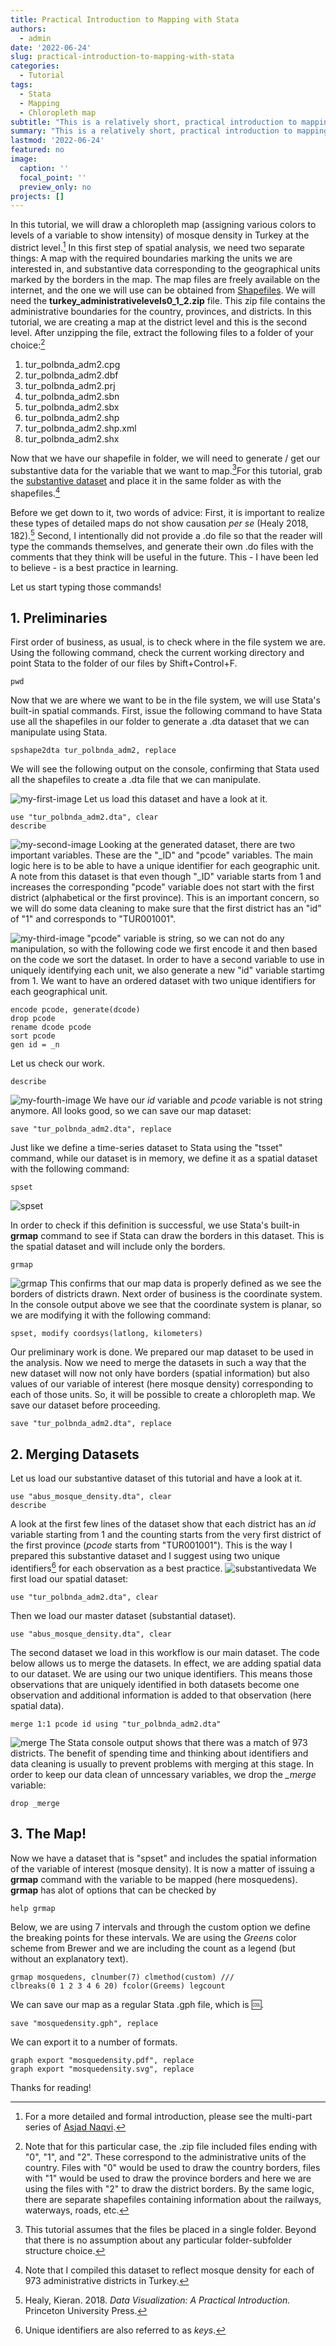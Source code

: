 ```yaml
---
title: Practical Introduction to Mapping with Stata
authors: 
  - admin
date: '2022-06-24'
slug: practical-introduction-to-mapping-with-stata
categories:
  - Tutorial
tags:
  - Stata
  - Mapping
  - Chloropleth map
subtitle: "This is a relatively short, practical introduction to mapping with Stata designed to get the newcomer started in no time and provide a quick refresher as needed." 
summary: "This is a relatively short, practical introduction to mapping with Stata designed to get the newcomer started in no time and provide a quick refresher as needed." 
lastmod: '2022-06-24'
featured: no
image:
  caption: ''
  focal_point: ''
  preview_only: no
projects: []
---
```


In this tutorial, we will draw a chloropleth map (assigning various colors to levels of a variable to show intensity) of mosque density in Turkey at the district level.[^1] In this first step of spatial analysis, we need two separate things: A map with the required boundaries marking the units we are interested in, and substantive data corresponding to the geographical units marked by the borders in the map. The map files are freely available on the internet, and the one we will use can be obtained from  [Shapefiles](https://data.humdata.org/dataset/turkey-administrative-boundaries-levels-0-1-2). We will need the **turkey_administrativelevels0_1_2.zip** file. This zip file contains the administrative boundaries for the country, provinces, and districts. In this tutorial, we are creating a map at the district level and this is the second level. After unzipping the file, extract the following files to a folder of your choice:[^2]

1. tur_polbnda_adm2.cpg
2. tur_polbnda_adm2.dbf
3. tur_polbnda_adm2.prj
4. tur_polbnda_adm2.sbn
5. tur_polbnda_adm2.sbx
6. tur_polbnda_adm2.shp
7. tur_polbnda_adm2.shp.xml
8. tur_polbnda_adm2.shx

Now that we have our shapefile in folder, we will need to generate / get our substantive data for the variable that we want to map.[^3]For this tutorial, grab the [substantive dataset](https://github.com/murabus/religion_data/blob/main/abus_mosque_density.dta) and place it in the same folder as with the shapefiles.[^4] 

Before we get down to it, two words of advice: First, it is important to realize these types of detailed maps do not show causation *per se* (Healy 2018, 182).[^5] Second, I intentionally did not provide a .do file so that the reader will type the commands themselves, and generate their own .do files with the comments that they think will be useful in the future. This - I have been led to believe - is a best practice in learning.

Let us start typing those commands!

## 1. Preliminaries

First order of business, as usual, is to check where in the file system we are. Using the following command, check the current working directory and point Stata to the folder of our files by Shift+Control+F. 

```
pwd
```
Now that we are where we want to be in the file system, we will use Stata's built-in spatial commands. First, issue the following command to have Stata use all the shapefiles in our folder to generate a .dta dataset that we can manipulate using Stata.

```
spshape2dta tur_polbnda_adm2, replace
```
We will see the following output on the console, confirming that Stata used all the shapefiles to create a .dta file that we can manipulate.

![my-first-image](image1.png)
Let us load this dataset and have a look at it. 
```
use "tur_polbnda_adm2.dta", clear
describe
```
![my-second-image](image2.png)
Looking at the generated dataset, there are two important variables. These are the "_ID" and "pcode" variables. The main logic here is to be able to have a unique identifier for each geographic unit. A note from this dataset is that even though "_ID" variable starts from 1 and increases the corresponding "pcode" variable does not start with the first district (alphabetical or the first province). This is an important concern, so we will do some data cleaning to make sure that the first district has an "id" of "1" and corresponds to "TUR001001".

![my-third-image](image3.png)
"pcode" variable is string, so we can not do any manipulation, so with the following code we first encode it and then based on the code we sort the dataset. In order to have a second variable to use in uniquely identifying each unit, we also generate a new "id" variable startimg from 1. We want to have an ordered dataset with two unique identifiers for each geographical unit.

```
encode pcode, generate(dcode)
drop pcode
rename dcode pcode
sort pcode
gen id = _n 
```
Let us check our work.

```
describe
```
![my-fourth-image](image4.png)
We have our *id* variable and *pcode* variable is not string anymore. All looks good, so we can save our map dataset:

```
save "tur_polbnda_adm2.dta", replace
```
Just like we define a time-series dataset to Stata using the "tsset" command, while our dataset is in memory, we define it as a spatial dataset with the following command:

```
spset
```
![spset](image7.png)

In order to check if this definition is successful, we use Stata's built-in **grmap** command to see if Stata can draw the borders in this dataset. This is the spatial dataset and will include only the borders.

```
grmap
```
![grmap](image8.png)
This confirms that our map data is properly defined as we see the borders of districts drawn.
Next order of business is the coordinate system. In the console output above we see that the coordinate system is planar, so we are modifying it with the following command:

```
spset, modify coordsys(latlong, kilometers)
```
Our preliminary work is done. We prepared our map dataset to be used in the analysis. Now we need to merge the datasets in such a way that the new dataset will now not only have borders (spatial information) but also values of our variable of interest (here mosque density) corresponding to each of those units. So, it will be possible to create a chloropleth map. We save our dataset before proceeding.

```
save "tur_polbnda_adm2.dta", replace
```

## 2. Merging Datasets
Let us load our substantive dataset of this tutorial and have a look at it. 

```
use "abus_mosque_density.dta", clear
describe
```
A look at the first few lines of the dataset show that each district has an *id* variable starting from 1 and the counting starts from the very first district of the first province (*pcode* starts from "TUR001001"). This is the way I prepared this substantive dataset and I suggest using two unique identifiers[^6] for each observation as a best practice.
![substantivedata](image5.png)
We first load our spatial dataset:
```
use "tur_polbnda_adm2.dta", clear
```

Then we load our master dataset (substantial dataset).
```
use "abus_mosque_density.dta", clear    
```
The second dataset we load in this workflow is our main dataset. The code below allows us to merge the datasets. In effect, we are adding spatial data to our dataset. We are using our two unique identifiers. This means those observations that are uniquely identified in both datasets become one observation and additional information is added to that observation (here spatial data).
```
merge 1:1 pcode id using "tur_polbnda_adm2.dta"
```
![merge](image6.png)
The Stata console output shows that there was a match of 973 districts. The benefit of spending time and thinking about identifiers and data cleaning is usually to prevent problems with merging at this stage. In order to keep our data clean of unncessary variables, we drop the *_merge* variable:
```
drop _merge
```

## 3. The Map!

Now we have a dataset that is "spset" and includes the spatial information of the variable of interest (mosque density). It is now a matter of issuing a **grmap** command with the variable to be mapped (here mosquedens). **grmap** has alot of options that can be checked by 
```
help grmap
```
Below, we are using 7 intervals and through the custom option we define the breaking points for these intervals. We are using the *Greens* color scheme from Brewer and we are including the count as a legend (but without an explanatory text). 
```
grmap mosquedens, clnumber(7) clmethod(custom) ///
clbreaks(0 1 2 3 4 6 20) fcolor(Greems) legcount
```
We can save our map as a regular Stata .gph file, which is :cool:.
```
save "mosquedensity.gph", replace
```
We can export it to a number of formats.
```
graph export "mosquedensity.pdf", replace
graph export "mosquedensity.svg", replace
```
Thanks for reading!


[^1]: For a more detailed and formal introduction, please see the multi-part series of [Asjad Naqvi](https://medium.com/the-stata-guide/covid-19-visualizations-with-stata-part-4-maps-fbd4fe2642f6).
[^2]: Note that for this particular case, the .zip file included files ending with "0", "1", and "2". These correspond to the administrative units of the country. Files with "0" would be used to draw the country borders, files with "1" would be used to draw the province borders and here we are using the files with "2" to draw the district borders. By the same logic, there are separate shapefiles containing information about the railways, waterways, roads, etc.
[^3]: This tutorial assumes that the files be placed in a single folder. Beyond that there is no assumption about any particular folder-subfolder structure choice.
[^4]: Note that I compiled this dataset to reflect mosque density for each of 973 administrative districts in Turkey.
[^5]: Healy, Kieran. 2018. *Data Visualization: A Practical Introduction.* Princeton University Press. 
[^6]: Unique identifiers are also referred to as *keys*.
